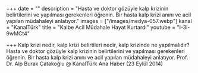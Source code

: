 +++
date = ""
description = "Hasta ve doktor gözüyle kalp krizinin belirtilerini ve yapılması gerekenleri öğrenin. Bir hasta kalp krizi anını ve acil yapılan müdahaleyi anlatıyor."
images = ["/images/medya-057.webp"]
kanal = "KanalTürk"
title = "Kalbe Acil Müdahale Hayat Kurtardı"
youtube = "I-3i-9wMCt4"

+++
Kalp krizi nedir, kalp krizi belirtileri nedir, kalp krizinde ne yapılmalıdır? Hasta ve doktor gözüyle kalp krizinin belirtilerini ve yapılması gerekenleri öğrenin. Bir hasta kalp krizi anını ve acil yapılan müdahaleyi anlatıyor. Prof. Dr. Alp Burak Çatakoğlu @ KanalTürk Ana Haber (23 Eylül 2014)